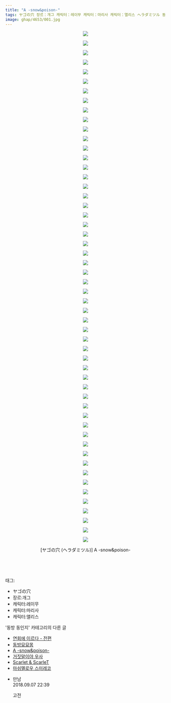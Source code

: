 ```yaml
---
title: "A -snow&poison-"
tags: ヤゴの穴 장르：개그 캐릭터：레이무 캐릭터：마리사 캐릭터：앨리스 ヘラダミツル 동방_동인지
image: ghap/4653/001.jpg
---
```

<div class="article">
<p style="text-align: center; clear: none; float: none;"><img src="{{ site.nasurl }}/ghap/4653/001.jpg"/></p>
<p style="text-align: center; clear: none; float: none;"><img src="{{ site.nasurl }}/ghap/4653/002.jpg"/></p>
<p style="text-align: center; clear: none; float: none;"><img src="{{ site.nasurl }}/ghap/4653/003.jpg"/></p>
<p style="text-align: center; clear: none; float: none;"><img src="{{ site.nasurl }}/ghap/4653/004.jpg"/></p>
<p style="text-align: center; clear: none; float: none;"><img src="{{ site.nasurl }}/ghap/4653/005.jpg"/></p>
<p style="text-align: center; clear: none; float: none;"><img src="{{ site.nasurl }}/ghap/4653/006.jpg"/></p>
<p style="text-align: center; clear: none; float: none;"><img src="{{ site.nasurl }}/ghap/4653/007.jpg"/></p>
<p style="text-align: center; clear: none; float: none;"><img src="{{ site.nasurl }}/ghap/4653/008.jpg"/></p>
<p style="text-align: center; clear: none; float: none;"><img src="{{ site.nasurl }}/ghap/4653/009.jpg"/></p>
<p style="text-align: center; clear: none; float: none;"><img src="{{ site.nasurl }}/ghap/4653/010.jpg"/></p>
<p style="text-align: center; clear: none; float: none;"><img src="{{ site.nasurl }}/ghap/4653/011.jpg"/></p>
<p style="text-align: center; clear: none; float: none;"><img src="{{ site.nasurl }}/ghap/4653/012.jpg"/></p>
<p style="text-align: center; clear: none; float: none;"><img src="{{ site.nasurl }}/ghap/4653/013.jpg"/></p>
<p style="text-align: center; clear: none; float: none;"><img src="{{ site.nasurl }}/ghap/4653/014.jpg"/></p>
<p style="text-align: center; clear: none; float: none;"><img src="{{ site.nasurl }}/ghap/4653/015.jpg"/></p>
<p style="text-align: center; clear: none; float: none;"><img src="{{ site.nasurl }}/ghap/4653/016.jpg"/></p>
<p style="text-align: center; clear: none; float: none;"><img src="{{ site.nasurl }}/ghap/4653/017.jpg"/></p>
<p style="text-align: center; clear: none; float: none;"><img src="{{ site.nasurl }}/ghap/4653/018.jpg"/></p>
<p style="text-align: center; clear: none; float: none;"><img src="{{ site.nasurl }}/ghap/4653/019.jpg"/></p>
<p style="text-align: center; clear: none; float: none;"><img src="{{ site.nasurl }}/ghap/4653/020.jpg"/></p>
<p style="text-align: center; clear: none; float: none;"><img src="{{ site.nasurl }}/ghap/4653/021.jpg"/></p>
<p style="text-align: center; clear: none; float: none;"><img src="{{ site.nasurl }}/ghap/4653/022.jpg"/></p>
<p style="text-align: center; clear: none; float: none;"><img src="{{ site.nasurl }}/ghap/4653/023.jpg"/></p>
<p style="text-align: center; clear: none; float: none;"><img src="{{ site.nasurl }}/ghap/4653/024.jpg"/></p>
<p style="text-align: center; clear: none; float: none;"><img src="{{ site.nasurl }}/ghap/4653/025.jpg"/></p>
<p style="text-align: center; clear: none; float: none;"><img src="{{ site.nasurl }}/ghap/4653/026.jpg"/></p>
<p style="text-align: center; clear: none; float: none;"><img src="{{ site.nasurl }}/ghap/4653/027.jpg"/></p>
<p style="text-align: center; clear: none; float: none;"><img src="{{ site.nasurl }}/ghap/4653/028.jpg"/></p>
<p style="text-align: center; clear: none; float: none;"><img src="{{ site.nasurl }}/ghap/4653/029.jpg"/></p>
<p style="text-align: center; clear: none; float: none;"><img src="{{ site.nasurl }}/ghap/4653/030.jpg"/></p>
<p style="text-align: center; clear: none; float: none;"><img src="{{ site.nasurl }}/ghap/4653/031.jpg"/></p>
<p style="text-align: center; clear: none; float: none;"><img src="{{ site.nasurl }}/ghap/4653/032.jpg"/></p>
<p style="text-align: center; clear: none; float: none;"><img src="{{ site.nasurl }}/ghap/4653/033.jpg"/></p>
<p style="text-align: center; clear: none; float: none;"><img src="{{ site.nasurl }}/ghap/4653/034.jpg"/></p>
<p style="text-align: center; clear: none; float: none;"><img src="{{ site.nasurl }}/ghap/4653/035.jpg"/></p>
<p style="text-align: center; clear: none; float: none;"><img src="{{ site.nasurl }}/ghap/4653/036.jpg"/></p>
<p style="text-align: center; clear: none; float: none;"><img src="{{ site.nasurl }}/ghap/4653/037.jpg"/></p>
<p style="text-align: center; clear: none; float: none;"><img src="{{ site.nasurl }}/ghap/4653/038.jpg"/></p>
<p style="text-align: center; clear: none; float: none;"><img src="{{ site.nasurl }}/ghap/4653/039.jpg"/></p>
<p style="text-align: center; clear: none; float: none;"><img src="{{ site.nasurl }}/ghap/4653/040.jpg"/></p>
<p style="text-align: center; clear: none; float: none;"><img src="{{ site.nasurl }}/ghap/4653/041.jpg"/></p>
<p style="text-align: center; clear: none; float: none;"><img src="{{ site.nasurl }}/ghap/4653/042.jpg"/></p>
<p style="text-align: center; clear: none; float: none;"><img src="{{ site.nasurl }}/ghap/4653/043.jpg"/></p>
<p style="text-align: center; clear: none; float: none;"><img src="{{ site.nasurl }}/ghap/4653/044.jpg"/></p>
<p style="text-align: center; clear: none; float: none;"><img src="{{ site.nasurl }}/ghap/4653/045.jpg"/></p>
<p style="text-align: center; clear: none; float: none;"><img src="{{ site.nasurl }}/ghap/4653/046.jpg"/></p>
<p style="text-align: center; clear: none; float: none;"><img src="{{ site.nasurl }}/ghap/4653/047.jpg"/></p>
<p style="text-align: center; clear: none; float: none;"><img src="{{ site.nasurl }}/ghap/4653/048.jpg"/></p>
<p style="text-align: center; clear: none; float: none;"><img src="{{ site.nasurl }}/ghap/4653/049.jpg"/></p>
<p style="text-align: center; clear: none; float: none;"><img src="{{ site.nasurl }}/ghap/4653/050.jpg"/></p>
<p style="text-align: center; clear: none; float: none;"><img src="{{ site.nasurl }}/ghap/4653/051.jpg"/></p>
<p style="text-align: center; clear: none; float: none;"><img src="{{ site.nasurl }}/ghap/4653/052.jpg"/></p>
<p style="text-align: center; clear: none; float: none;"><img src="{{ site.nasurl }}/ghap/4653/053.jpg"/></p>
<p style="text-align: center; clear: none; float: none;"><img src="{{ site.nasurl }}/ghap/4653/054.jpg"/></p>
<p style="text-align: center; clear: none; float: none;">[ヤゴの穴 (ヘラダミツル)] A -snow&amp;poison-</p>
<p style="text-align: center; clear: none; float: none;"><br/></p>
<p><br/></p>
</div><div class="tagTrail">
<p>태그: </p>
<ul>
<li>ヤゴの穴</li>
<li>장르:개그</li>
<li>캐릭터:레이무</li>
<li>캐릭터:마리사</li>
<li>캐릭터:앨리스</li>
</ul>
</div><div class="another">
<p>'동방 동인지' 카테고리의 다른 글</p>
<ul>
<li><a href="/2018-09-02-ghap_4655">연회에 이르다 - 전편</a></li>
<li><a href="/2018-09-02-ghap_4654">동방묘묘몽</a></li>
<li><a href="/2018-09-02-ghap_4653">A -snow&amp;poison-</a></li>
<li><a href="/2018-09-02-ghap_1175">거짓말이야 우사</a></li>
<li><a href="/2018-09-02-ghap_3685">Scarlet &amp; ScarleT</a></li>
<li><a href="/2018-08-28-ghap_4633">마쉬멜로우 스미레코</a></li>
</ul>
</div><div class="cb_module cb_fluid">
<div class="cb_wrt cb_profile">
<div class="comment">
<ul>
<li class="cb_thumb_off" id="comment15327957">
<div class="cb_comment_area">
<div class="cb_info_area">
<div class="cb_section">
<span class="cb_nick_name">만남</span>
</div>
<div class="cb_section">
<span class="cb_date">2018.09.07 22:39 </span>
</div>
</div>
<div class="cb_dsc_comment">
<p class="cb_dsc">
											고전
										</p>
</div>
</div></li>
</ul>
</div>
</div><!-- commentList close -->
</div>